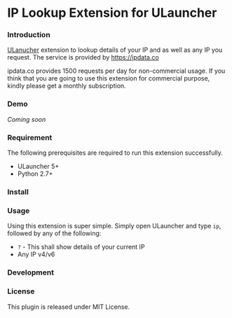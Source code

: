 # IP Lookup Extension for ULauncher

### Introduction


[ULanucher](https://ulauncher.io) extension to lookup details of your IP and as well as any IP you request. The service is provided by https://ipdata.co

ipdata.co provides 1500 requests per day for non-commercial usage. If you think that you are going to use this extension for commercial purpose, kindly please get a monthly subscription.

### Demo
_Coming soon_
### Requirement
The following prerequisites are required to run this extension successfully.
* ULauncher 5+
* Python 2.7+

### Install
### Usage
Using this extension is super simple. Simply open ULauncher and type `ip`, followed by any of the following:

- `?` - This shall show details of your current IP
- Any IP v4/v6
### Development
### License
This plugin is released under MIT License.
